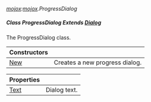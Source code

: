 _[mojox](../../modules/mojox/mojox-module.md):[mojox](../../modules/mojox/mojox-module.md).ProgressDialog_
##### Class ProgressDialog Extends [Dialog](../../modules/mojox/mojox-dialog.md)
The ProgressDialog class.

| Constructors | |
|:---|:---|
| [New](mojox-progressdialog-new.md) | Creates a new progress dialog. |

| Properties | |
|:---|:---|
| [Text](mojox-progressdialog-text.md) | Dialog text. |
